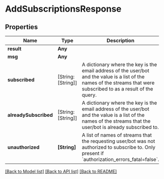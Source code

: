 # AddSubscriptionsResponse

## Properties
Name | Type | Description | Notes
------------ | ------------- | ------------- | -------------
**result** | **Any** |  | 
**msg** | **Any** |  | 
**subscribed** | [String:[String]] | A dictionary where the key is the email address of the user/bot and the value is a list of the names of the streams that were subscribed to as a result of the query.  | [optional] 
**alreadySubscribed** | [String:[String]] | A dictionary where the key is the email address of the user/bot and the value is a list of the names of the streams that the user/bot is already subscribed to.  | [optional] 
**unauthorized** | **[String]** | A list of names of streams that the requesting user/bot was not authorized to subscribe to.  Only present if &#x60;authorization_errors_fatal&#x3D;false&#x60;.  | [optional] 

[[Back to Model list]](../README.md#documentation-for-models) [[Back to API list]](../README.md#documentation-for-api-endpoints) [[Back to README]](../README.md)


